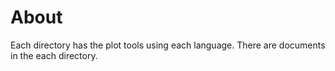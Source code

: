 # About
Each directory has the plot tools using each language.
There are documents in the each directory.
